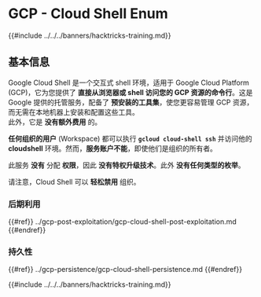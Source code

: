 # GCP - Cloud Shell Enum

{{#include ../../../banners/hacktricks-training.md}}

## 基本信息

Google Cloud Shell 是一个交互式 shell 环境，适用于 Google Cloud Platform (GCP)，它为您提供了 **直接从浏览器或 shell 访问您的 GCP 资源的命令行**。这是 Google 提供的托管服务，配备了 **预安装的工具集**，使您更容易管理 GCP 资源，而无需在本地机器上安装和配置这些工具。\
此外，它是 **没有额外费用** 的。

**任何组织的用户** (Workspace) 都可以执行 **`gcloud cloud-shell ssh`** 并访问他的 **cloudshell** 环境。然而，**服务账户不能**，即使他们是组织的所有者。

此服务 **没有** 分配 **权限**，因此 **没有特权升级技术**。此外 **没有任何类型的枚举**。

请注意，Cloud Shell 可以 **轻松禁用** 组织。

### 后期利用

{{#ref}}
../gcp-post-exploitation/gcp-cloud-shell-post-exploitation.md
{{#endref}}

### 持久性

{{#ref}}
../gcp-persistence/gcp-cloud-shell-persistence.md
{{#endref}}

{{#include ../../../banners/hacktricks-training.md}}
